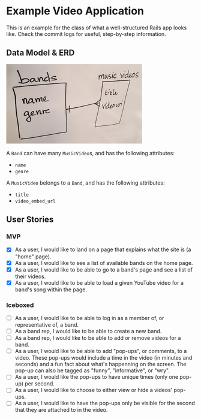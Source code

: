 # Example Video Application

This is an example for the class of what a well-structured Rails
app looks like. Check the commit logs for useful, step-by-step 
information.

## Data Model & ERD

![ERD](erd.jpg)

A `Band` can have many `MusicVideo`s, and has the following attributes:

- `name`
- `genre`

A `MusicVideo` belongs to a `Band`, and has the following attributes:

- `title`
- `video_embed_url`

## User Stories

### MVP

- [x] As a user, I would like to land on a page that explains what the site is 
  (a "home" page).
- [x] As a user, I would like to see a list of available bands on the home page.
- [x] As a user, I would like to be able to go to a band's page and see a list of
  their videos.
- [x] As a user, I would like to be able to load a given YouTube video for a
  band's song within the page.

### Iceboxed

- [ ] As a user, I would like to be able to log in as a member of, or representative
  of, a band.
- [ ] As a band rep, I would like to be able to create a new band.
- [ ] As a band rep, I would like to be able to add or remove videos for a band.
- [ ] As a user, I would like to be able to add "pop-ups", or comments, to a video.
  These pop-ups would include a time in the video (in minutes and seconds) and
  a fun fact about what's happenning on the screen. The pop-up can also be
  tagged as "funny", "informative", or "wry".
- [ ] As a user, I would like the pop-ups to have unique times (only one pop-up) per
  second.
- [ ] As a user, I would like to choose to either view or hide a videos' pop-ups.
- [ ] As a user, I would like to have the pop-ups only be visible for the second
  that they are attached to in the video.

